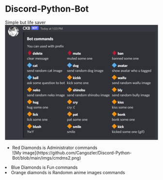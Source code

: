 # Discord-Python-Bot
Simple but life saver<br>
![My image](https://github.com/Cangozler/Discord-Python-Bot/blob/main/imgs/cmds.png)<br>

<ul>
  <li>Red Diamonds is Administrator commands </li>
  ![My image](https://github.com/Cangozler/Discord-Python-Bot/blob/main/imgs/cmdms2.png)
  </ul>
  
  <li>Blue Diamonds is Fun commands</li>
  <li>Orange diamonds is Randomm anime images commands</li>  
</ul>

